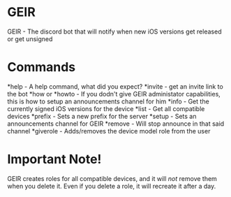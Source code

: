 # GEIR
GEIR - The discord bot that will notify when new iOS versions get released or get unsigned

# Commands
*help - A help command, what did you expect?
*invite - get an invite link to the bot
*how or *howto - If you dodn't give GEIR administator capabilities, this is how to setup an announcements channel for him
*info <device model> - Get the currently signed iOS versions for the device
*list - Get all compatible devices
*prefix <new prefix> - Sets a new prefix for the server
*setup <channel ID> - Sets an announcements channel for GEIR
*remove <channel ID> - Will stop announce in that said channel
*giverole <device model> - Adds/removes the device model role from the user

# Important Note!
GEIR creates roles for all compatible devices, and it will *not* remove them when you delete it. Even if you delete a role, it will recreate it after a day.
